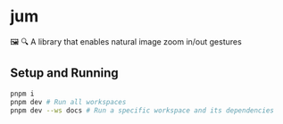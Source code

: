 # jum

🖼️ 🔍 A library that enables natural image zoom in/out gestures

## Setup and Running
```bash
pnpm i
pnpm dev # Run all workspaces
pnpm dev --ws docs # Run a specific workspace and its dependencies
```